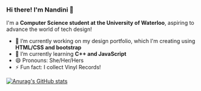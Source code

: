 ### Hi there! I'm Nandini 👋

I'm a **Computer Science student at the University of Waterloo**, aspiring to advance the world of tech design!

- 🔭 I’m currently working on my design portfolio, which I'm creating using **HTML/CSS and bootstrap**
- 🌱 I’m currently learning **C++ and JavaScript**
- 😄 Pronouns: She/Her/Hers
- ⚡ Fun fact: I collect Vinyl Records!

<!--
**NandiniMeh/NandiniMeh** is a ✨ _special_ ✨ repository because its `README.md` (this file) appears on your GitHub profile.

Here are some ideas to get you started:

- 🔭 I’m currently working on ...
- 🌱 I’m currently learning ...
- 👯 I’m looking to collaborate on ...
- 🤔 I’m looking for help with ...
- 💬 Ask me about ...
- 📫 How to reach me: ...
- 😄 Pronouns: ...
- ⚡ Fun fact: ...
-->

[![Anurag's GitHub stats](https://github-readme-stats.vercel.app/api?username=NandiniMeh)](https://github.com/anuraghazra/github-readme-stats)
